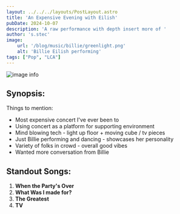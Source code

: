 ```yaml
---
layout: ../../../layouts/PostLayout.astro
title: 'An Expensive Evening with Eilish'
pubDate: 2024-10-07
description: 'A raw performance with depth insert more of '
author: 's.stec'
image:
    url: '/blog/music/billie/greenlight.png'
    alt: 'Billie Eilish performing'
tags: ["Pop", "LCA"]
---
```

![image info](/blog/music/billie/greenlight.png)

## Synopsis:

Things to mention: 
* Most expensive concert I've ever been to
* Using concert as a platform for supporting environment
* Mind blowing tech - light up floor + moving cube / tv pieces
* Just Billie performing and dancing - showcases her personality
* Variety of folks in crowd - overall good vibes 
* Wanted more conversation from Billie

## Standout Songs:
1. **When the Party's Over** 
2. **What Was I made for?**
3. **The Greatest**
3. **TV**